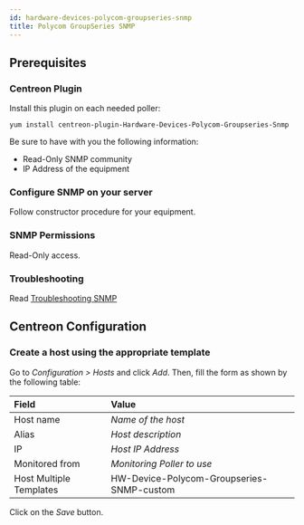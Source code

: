 ```yaml
---
id: hardware-devices-polycom-groupseries-snmp
title: Polycom GroupSeries SNMP
---
```


## Prerequisites

### Centreon Plugin

Install this plugin on each needed poller:

``` shell
yum install centreon-plugin-Hardware-Devices-Polycom-Groupseries-Snmp
```

Be sure to have with you the following information:

- Read-Only SNMP community
- IP Address of the equipment

### Configure SNMP on your server

Follow constructor procedure for your equipment.

### SNMP Permissions

Read-Only access.

### Troubleshooting

Read [Troubleshooting
SNMP](../tutorials/troubleshooting-plugins#snmp-checks)

## Centreon Configuration

### Create a host using the appropriate template

Go to *Configuration \> Hosts* and click *Add*. Then, fill the form as shown by
the following table:

| Field                   | Value                                     |
| :---------------------- | :---------------------------------------- |
| Host name               | *Name of the host*                        |
| Alias                   | *Host description*                        |
| IP                      | *Host IP Address*                         |
| Monitored from          | *Monitoring Poller to use*                |
| Host Multiple Templates | HW-Device-Polycom-Groupseries-SNMP-custom |

Click on the *Save* button.
